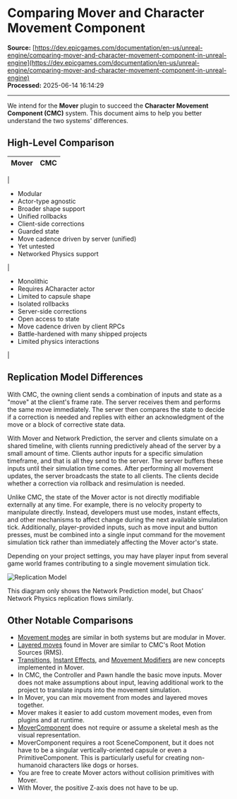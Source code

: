 # Comparing Mover and Character Movement Component

**Source:** [https://dev.epicgames.com/documentation/en-us/unreal-engine/comparing-mover-and-character-movement-component-in-unreal-engine](https://dev.epicgames.com/documentation/en-us/unreal-engine/comparing-mover-and-character-movement-component-in-unreal-engine)  
**Processed:** 2025-06-14 16:14:29

---

We intend for the **Mover** plugin to succeed the **Character Movement Component (CMC)** system. This document aims to help you better understand the two systems' differences.

## High-Level Comparison

| **Mover** | **CMC** |
| --- | --- |
| 
-   Modular
-   Actor-type agnostic
-   Broader shape support
-   Unified rollbacks
-   Client-side corrections
-   Guarded state
-   Move cadence driven by server (unified)
-   Yet untested
-   Networked Physics support



 | 

-   Monolithic
-   Requires ACharacter actor
-   Limited to capsule shape
-   Isolated rollbacks
-   Server-side corrections
-   Open access to state
-   Move cadence driven by client RPCs
-   Battle-hardened with many shipped projects
-   Limited physics interactions



 |

## Replication Model Differences

With CMC, the owning client sends a combination of inputs and state as a "move" at the client's frame rate. The server receives them and performs the same move immediately. The server then compares the state to decide if a correction is needed and replies with either an acknowledgment of the move or a block of corrective state data.

With Mover and Network Prediction, the server and clients simulate on a shared timeline, with clients running predictively ahead of the server by a small amount of time. Clients author inputs for a specific simulation timeframe, and that is all they send to the server. The server buffers these inputs until their simulation time comes. After performing all movement updates, the server broadcasts the state to all clients. The clients decide whether a correction via rollback and resimulation is needed.

Unlike CMC, the state of the Mover actor is not directly modifiable externally at any time. For example, there is no velocity property to manipulate directly. Instead, developers must use modes, instant effects, and other mechanisms to affect change during the next available simulation tick. Additionally, player-provided inputs, such as move input and button presses, must be combined into a single input command for the movement simulation tick rather than immediately affecting the Mover actor's state.

Depending on your project settings, you may have player input from several game world frames contributing to a single movement simulation tick.

![Replication Model](https://d1iv7db44yhgxn.cloudfront.net/documentation/images/163d6dcf-adbd-488f-bba8-3188178a6548/replication-model.png)

This diagram only shows the Network Prediction model, but Chaos’ Network Physics replication flows similarly.

## Other Notable Comparisons

-   [Movement modes](/documentation/en-us/unreal-engine/mover-features-and-concepts-in-unreal-engine#movementmodes) are similar in both systems but are modular in Mover.
-   [Layered moves](/documentation/en-us/unreal-engine/mover-features-and-concepts-in-unreal-engine#layeredmoves) found in Mover are similar to CMC's Root Motion Sources (RMS).
-   [Transitions](/documentation/en-us/unreal-engine/mover-features-and-concepts-in-unreal-engine#transitions), [Instant Effects](/documentation/en-us/unreal-engine/mover-features-and-concepts-in-unreal-engine#instanteffects), and [Movement Modifiers](/documentation/en-us/unreal-engine/mover-features-and-concepts-in-unreal-engine#movementmodifiers) are new concepts implemented in Mover.
-   In CMC, the Controller and Pawn handle the basic move inputs. Mover does not make assumptions about input, leaving additional work to the project to translate inputs into the movement simulation.
-   In Mover, you can mix movement from modes and layered moves together.
-   Mover makes it easier to add custom movement modes, even from plugins and at runtime.
-   [MoverComponent](/documentation/en-us/unreal-engine/mover-features-and-concepts-in-unreal-engine#movercomponent) does not require or assume a skeletal mesh as the visual representation.
-   MoverComponent requires a root SceneComponent, but it does not have to be a singular vertically-oriented capsule or even a PrimitiveComponent. This is particularly useful for creating non-humanoid characters like dogs or horses.
-   You are free to create Mover actors without collision primitives with Mover.
-   With Mover, the positive Z-axis does not have to be up.